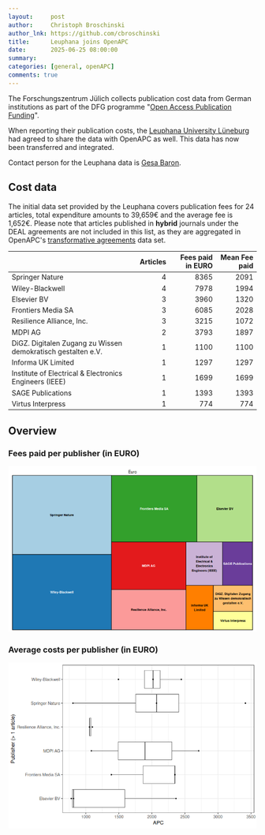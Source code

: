```yaml
---
layout:     post
author:     Christoph Broschinski
author_lnk: https://github.com/cbroschinski
title:      Leuphana joins OpenAPC
date:       2025-06-25 08:00:00
summary:    
categories: [general, openAPC]
comments: true
---
```





The Forschungszentrum Jülich collects publication cost data from German institutions as part of the DFG programme "[Open Access Publication Funding](https://www.fz-juelich.de/en/zb/open-science/open-access/monitoring-dfg-oa-publication-funding)".

When reporting their publication costs, the [Leuphana University Lüneburg](https://www.leuphana.de/en/) had agreed to share the data with OpenAPC as well. This data has now been transferred and integrated.

Contact person for the Leuphana data is [Gesa Baron](mailto:gesa.baron@leuphana.de).


## Cost data



The initial data set provided by the Leuphana covers publication fees for 24 articles, total expenditure amounts to 39,659€ and the average fee is 1,652€. Please note that articles published in **hybrid** journals under the DEAL agreements are not included in this list, as they are aggregated in OpenAPC's [transformative agreements](https://github.com/OpenAPC/openapc-de/tree/master/data/transformative_agreements) data set.




|                                                             | Articles| Fees paid in EURO| Mean Fee paid|
|:------------------------------------------------------------|--------:|-----------------:|-------------:|
|Springer Nature                                              |        4|              8365|          2091|
|Wiley-Blackwell                                              |        4|              7978|          1994|
|Elsevier BV                                                  |        3|              3960|          1320|
|Frontiers Media SA                                           |        3|              6085|          2028|
|Resilience Alliance, Inc.                                    |        3|              3215|          1072|
|MDPI AG                                                      |        2|              3793|          1897|
|DiGZ. Digitalen Zugang zu Wissen demokratisch gestalten e.V. |        1|              1100|          1100|
|Informa UK Limited                                           |        1|              1297|          1297|
|Institute of Electrical & Electronics Engineers (IEEE)       |        1|              1699|          1699|
|SAGE Publications                                            |        1|              1393|          1393|
|Virtus Interpress                                            |        1|               774|           774|



## Overview

### Fees paid per publisher (in EURO)

![plot of chunk tree_leuphana_2025_06_25_full](/figure/tree_leuphana_2025_06_25_full-1.png)


###  Average costs per publisher (in EURO)

![plot of chunk box_leuphana_2025_06_25_publisher_full](/figure/box_leuphana_2025_06_25_publisher_full-1.png)
